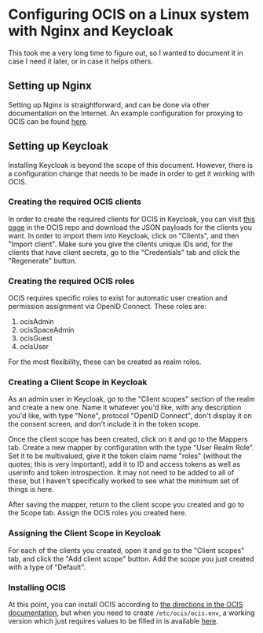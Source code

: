 # Configuring OCIS on a Linux system with Nginx and Keycloak

This took me a very long time to figure out, so I wanted to document it in case I need it later, or in case it helps others.

## Setting up Nginx

Setting up Nginx is straightforward, and can be done via other documentation on the Internet.  An example configuration for proxying to OCIS can be found [here](./ocis.nginx).

## Setting up Keycloak

Installing Keycloak is beyond the scope of this document.  However, there is a configuration change that needs to be made in order to get it working with OCIS.

### Creating the required OCIS clients

In order to create the required clients for OCIS in Keycloak, you can visit [this page](https://github.com/owncloud/ocis/tree/master/deployments/examples/ocis_keycloak/config/keycloak/clients) in the OCIS repo and download the JSON payloads for the clients you want.  In order to import them into Keycloak, click on "Clients", and then "Import client".  Make sure you give the clients unique IDs and, for the clients that have client secrets, go to the "Credentials" tab and click the "Regenerate" button.

### Creating the required OCIS roles

OCIS requires specific roles to exist for automatic user creation and permission assignment via OpenID Connect.  These roles are:

1. ocisAdmin
2. ocisSpaceAdmin
3. ocisGuest
4. ocisUser

For the most flexibility, these can be created as realm roles.

### Creating a Client Scope in Keycloak

As an admin user in Keycloak, go to the "Client scopes" section of the realm and create a new one.  Name it whatever you'd like, with any description you'd like, with type "None", protocol "OpenID Connect", don't display it on the consent screen, and don't include it in the token scope.

Once the client scope has been created, click on it and go to the Mappers tab.  Create a new mapper by configuration with the type "User Realm Role".  Set it to be multivalued, give it the token claim name "roles" (without the quotes; this is very important), add it to ID and access tokens as well as userinfo and token introspection.  It may not need to be added to all of these, but I haven't specifically worked to see what the minimum set of things is here.

After saving the mapper, return to the client scope you created and go to the Scope tab.  Assign the OCIS roles you created here.

### Assigning the Client Scope in Keycloak

For each of the clients you created, open it and go to the "Client scopes" tab, and click the "Add client scope" button.  Add the scope you just created with a type of "Default".

### Installing OCIS

At this point, you can install OCIS according to [the directions in the OCIS documentation](https://doc.owncloud.com/ocis/4.0/depl-examples/bare-metal.html), but when you need to create `/etc/ocis/ocis.env`, a working version which just requires values to be filled in is available [here](./ocis.env).
